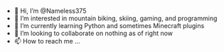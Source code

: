 - 👋 Hi, I’m @Nameless375
- 👀 I’m interested in mountain biking, skiing, gaming, and programming
- 🌱 I’m currently learning Python and sometimes Minecraft plugins
- 💞️ I’m looking to collaborate on nothing as of right now
- 📫 How to reach me ...

<!---
Nameless375/Nameless375 is a ✨ special ✨ repository because its `README.md` (this file) appears on your GitHub profile.
You can click the Preview link to take a look at your changes.
--->
